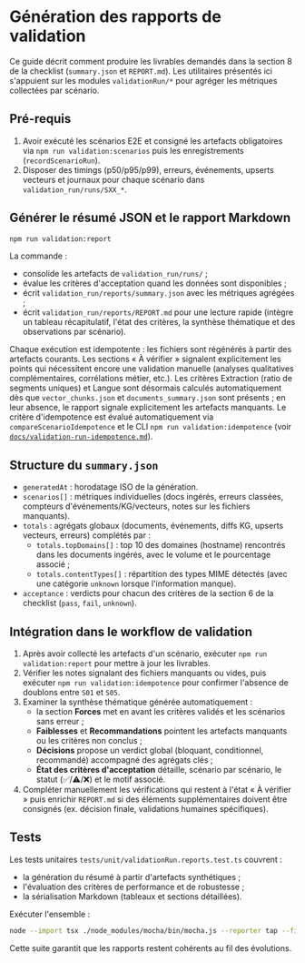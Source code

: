 # Génération des rapports de validation

Ce guide décrit comment produire les livrables demandés dans la section 8 de la
checklist (`summary.json` et `REPORT.md`). Les utilitaires présentés ici
s'appuient sur les modules `validationRun/*` pour agréger les métriques collectées
par scénario.

## Pré-requis

1. Avoir exécuté les scénarios E2E et consigné les artefacts obligatoires via
   `npm run validation:scenarios` puis les enregistrements (`recordScenarioRun`).
2. Disposer des timings (p50/p95/p99), erreurs, événements, upserts vecteurs et
   journaux pour chaque scénario dans `validation_run/runs/SXX_*`.

## Générer le résumé JSON et le rapport Markdown

```bash
npm run validation:report
```

La commande :

- consolide les artefacts de `validation_run/runs/` ;
- évalue les critères d'acceptation quand les données sont disponibles ;
- écrit `validation_run/reports/summary.json` avec les métriques agrégées ;
- écrit `validation_run/reports/REPORT.md` pour une lecture rapide (intègre un
  tableau récapitulatif, l'état des critères, la synthèse thématique et des
  observations par scénario).

Chaque exécution est idempotente : les fichiers sont régénérés à partir des
artefacts courants. Les sections « À vérifier » signalent explicitement les
points qui nécessitent encore une validation manuelle (analyses
qualitatives complémentaires, corrélations métier, etc.). Les critères
Extraction (ratio de segments uniques) et Langue sont désormais calculés
automatiquement dès que `vector_chunks.json` et `documents_summary.json` sont
présents ; en leur absence, le rapport signale explicitement les artefacts
manquants. Le critère d'idempotence
est évalué automatiquement via
`compareScenarioIdempotence` et le CLI `npm run validation:idempotence` (voir
[`docs/validation-run-idempotence.md`](./validation-run-idempotence.md)).

## Structure du `summary.json`

- `generatedAt` : horodatage ISO de la génération.
- `scenarios[]` : métriques individuelles (docs ingérés, erreurs classées,
  compteurs d'événements/KG/vecteurs, notes sur les fichiers manquants).
- `totals` : agrégats globaux (documents, événements, diffs KG, upserts
  vecteurs, erreurs) complétés par :
  - `totals.topDomains[]` : top 10 des domaines (hostname) rencontrés dans les
    documents ingérés, avec le volume et le pourcentage associé ;
  - `totals.contentTypes[]` : répartition des types MIME détectés (avec une
    catégorie `unknown` lorsque l'information manque).
- `acceptance` : verdicts pour chacun des critères de la section 6 de la
  checklist (`pass`, `fail`, `unknown`).

## Intégration dans le workflow de validation

1. Après avoir collecté les artefacts d'un scénario, exécuter
   `npm run validation:report` pour mettre à jour les livrables.
2. Vérifier les notes signalant des fichiers manquants ou vides, puis exécuter
   `npm run validation:idempotence` pour confirmer l'absence de doublons entre
   `S01` et `S05`.
3. Examiner la synthèse thématique générée automatiquement :
   - la section **Forces** met en avant les critères validés et les scénarios
     sans erreur ;
   - **Faiblesses** et **Recommandations** pointent les artefacts manquants ou
     les critères non conclus ;
   - **Décisions** propose un verdict global (bloquant, conditionnel,
     recommandé) accompagné des agrégats clés ;
   - **État des critères d'acceptation** détaille, scénario par scénario, le
     statut (✅/⚠️/❌) et le motif associé.
4. Compléter manuellement les vérifications qui restent à l'état « À vérifier »
   puis enrichir `REPORT.md` si des éléments supplémentaires doivent être
   consignés (ex. décision finale, validations humaines spécifiques).

## Tests

Les tests unitaires `tests/unit/validationRun.reports.test.ts` couvrent :

- la génération du résumé à partir d'artefacts synthétiques ;
- l'évaluation des critères de performance et de robustesse ;
- la sérialisation Markdown (tableaux et sections détaillées).

Exécuter l'ensemble :

```bash
node --import tsx ./node_modules/mocha/bin/mocha.js --reporter tap --file tests/setup.ts tests/unit/validationRun.reports.test.ts
```

Cette suite garantit que les rapports restent cohérents au fil des évolutions.

